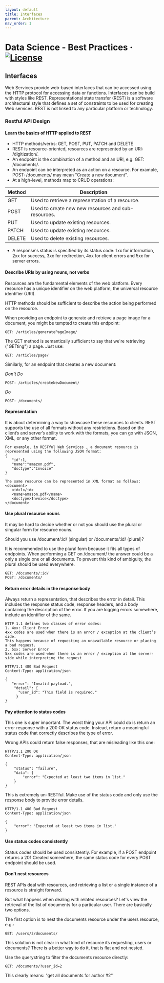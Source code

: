 ```yaml
---
layout: default
title: Interfaces
parent: Architecture
nav_order: 1
---
```

# Data Science - Best Practices &middot; [![License](https://img.shields.io/badge/license-CC%20BY%204.0-blue)](./LICENSE.txt)

## Interfaces

Web Services provide web-based interfaces that can be accessed using the HTTP protocol for accessing data or functions. Interfaces can be build with styles like REST.
Representational state transfer (REST) is a software architectural style that defines a set of constraints to be used for creating Web services. REST is not linked to any particular platform or technology.

### Restful API Design

#### Learn the basics of HTTP applied to REST

- HTTP methods/verbs: GET, POST, PUT, PATCH and DELETE
- REST is resource-oriented, resources are represented by an URI: /digitization/.
- An endpoint is the combination of a method and an URI, e.g. GET: /documents/.
- An endpoint can be interpreted as an action on a resource. For example, POST: /documents/ may mean "Create a new document".
- At a high-level, methods map to CRUD operations:
  
|   Method      | Description   |
| ------------- | ------------- |
|   GET         |  Used to retrieve a representation of a resource.|
|   POST        |  Used to create new new resources and sub-resources.|
|   PUT         |  Used to update existing resources.|
|   PATCH       |  Used to update existing resources.|
|   DELETE      |  Used to delete existing resources.|

- A response's status is specified by its status code: 1xx for information, 2xx for success, 3xx for redirection, 4xx for client errors and 5xx for server errors.

#### Describe URIs by using nouns, not verbs

Resources are the fundamental elements of the web platform. Every resource has a unique identifier on the web platform, the universal resource identifier (URI).

HTTP methods should be sufficient to describe the action being performed on the resource.

When providing an endpoint to generate and retrieve a page image for a document, you might be tempted to create this endpoint:

    GET: /articles/generatePageImage/   

The GET method is semantically sufficient to say that we're retrieving ("GETting") a page. Just use:

    GET: /articles/page/

Similarly, for an endpoint that creates a new document:

*Don't Do*

    POST: /articles/createNewDocument/

*Do*

    POST: /documents/

#### Representation

It is about determining a way to showcase these resources to clients. REST supports the use of all formats without any restrictions.
Based on the client’s and server’s ability to work with the formats, you can go with JSON, XML, or any other format.

    For example, in RESTful Web Services , a document resource is represented using the following JSON format:
    { 
       "id":1, 
       "name":"amazon.pdf", 
       "doctype":"Invoice" 
    }

    The same resource can be represented in XML format as follows:
    <document> 
       <id>1</id> 
       <name>amazon.pdf</name>
       <doctype>Invoice</doctype> 
    </document> 

#### Use plural resource nouns

It may be hard to decide whether or not you should use the plural or singular form for resource nouns.

Should you use /document/:id/ (singular) or /documents/:id/ (plural)?

It is recommended to use the plural form because it fits all types of endpoints. When performing a GET on /document/ the answer could be a only a single one or all documents.
To prevent this kind of ambiguity, the plural should be used everywhere.

    GET: /documents/:id/
    POST: /documents/

#### Return error details in the response body

Always return a representation, that describes the error in detail. This includes the response status code, response headers, and a body containing the description of the error. If you are logging errors somewhere, include an identifier of the same.

    HTTP 1.1 defines two classes of error codes:
    1. 4xx: Client Error
    4xx codes are used when there is an error / exception at the client’s side. 
    This happens because of requesting an unavailable resource or placing a bad request.
    2. 5xx: Server Error
    5xx codes are used when there is an error / exception at the server-side while interpreting the request

    HTTP/1.1 400 Bad Request
    Content-Type: application/json

    {
       "error": "Invalid payload.",
        "detail": {
          "user_id": "This field is required."
         }
    }

#### Pay attention to status codes

This one is super important. The worst thing your API could do is return an error response with a 200 OK status code. Instead, return a meaningful status code that correctly describes the type of error.

Wrong APIs could return false responses, that are misleading like this one:

    HTTP/1.1 200 OK
    Content-Type: application/json

    {
        "status": "failure",
        "data": {
            "error": "Expected at least two items in list."
        }
    }

This is extremely un-RESTful. Make use of the status code and only use the response body to provide error details.

    HTTP/1.1 400 Bad Request
    Content-Type: application/json

    {
        "error": "Expected at least two items in list."
    }

#### Use status codes consistently

Status codes should be used consistently. For example, if a POST endpoint returns a 201 Created somewhere, the same status code for every POST endpoint should be used.

#### Don't nest resources

REST APIs deal with resources, and retrieving a list or a single instance of a resource is straight forward.

But what happens when dealing with related resources? Let's view the retrieval of the list of documents for a particular user. There are basically two options.

The first option is to nest the documents resource under the users resource, e.g.:

    GET: /users/2/documents/

This solution is not clear in what kind of resource its requesting, users or documents? There is a better way to do it, that is flat and not nested.

Use the querystring to filter the documents resource directly:

    GET: /documents/?user_id=2

This clearly means: "get all documents for author #2"
